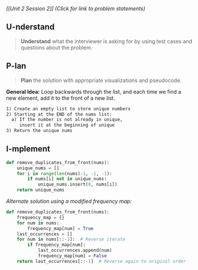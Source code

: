 *[[Unit 2 Session 2]] (Click for link to problem statements)*

## U-nderstand
 
> **Understand** what the interviewer is asking for by using test cases and questions about the problem.

## P-lan

> **Plan** the solution with appropriate visualizations and pseudocode.

**General Idea:** Loop backwards through the list, and each time we find a new element, add it to the front of a new list.

```markdown
1) Create an empty list to store unique numbers
2) Starting at the END of the nums list:
  a) If the number is not already in unique,
     insert it at the beginning of unique
3) Return the unique nums
```

## I-mplement

```python
def remove_duplicates_from_front(nums):
    unique_nums = []
    for i in range(len(nums)-1, -1, -1):
        if nums[i] not in unique_nums:
            unique_nums.insert(0, nums[i])
    return unique_nums
```

*Alternate solution using a modified frequency map:*

```python
def remove_duplicates_from_front(nums):
    frequency_map = {}
    for num in nums:
        frequency_map[num] = True
    last_occurrences = []
    for num in nums[::-1]:  # Reverse iterate
        if frequency_map[num]:
            last_occurrences.append(num)
            frequency_map[num] = False
    return last_occurrences[::-1]  # Reverse again to original order
```
